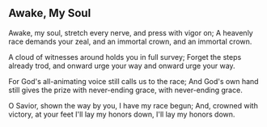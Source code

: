 ## Awake, My Soul

Awake, my soul, stretch every nerve,
and press with vigor on;
A heavenly race demands your zeal,
and an immortal crown, 
and an immortal crown.

A cloud of witnesses around
holds you in full survey;
Forget the steps already trod,
and onward urge your way
and onward urge your way.

For God's all-animating voice
still calls us to the race;
And God's own hand still gives the prize
with never-ending grace,
with never-ending grace.

O Savior, shown the way by you,
I have my race begun;
And, crowned with victory, at your feet
I'll lay my honors down,
I'll lay my honors down.